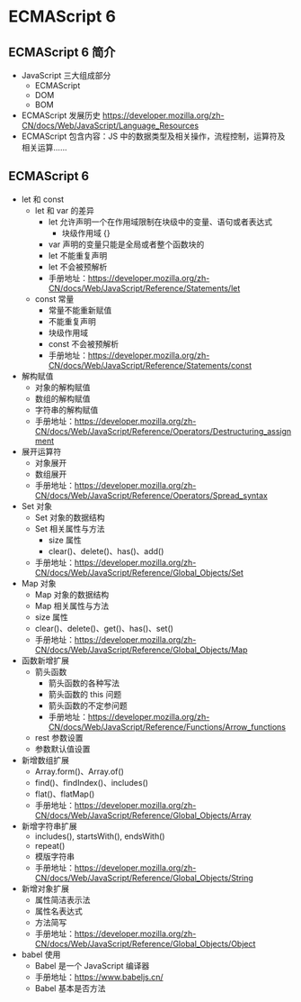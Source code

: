 # ECMAScript 6

## ECMAScript 6 简介

- JavaScript 三大组成部分
  - ECMAScript
  - DOM
  - BOM
- ECMAScript 发展历史 https://developer.mozilla.org/zh-CN/docs/Web/JavaScript/Language_Resources
- ECMAScript 包含内容：JS 中的数据类型及相关操作，流程控制，运算符及相关运算……

## ECMAScript 6

- let 和 const
  - let 和 var 的差异
    - let 允许声明一个在作用域限制在块级中的变量、语句或者表达式
      - 块级作用域 {}
    - var 声明的变量只能是全局或者整个函数块的
    - let 不能重复声明
    - let 不会被预解析
    - 手册地址：https://developer.mozilla.org/zh-CN/docs/Web/JavaScript/Reference/Statements/let
  - const 常量
    - 常量不能重新赋值
    - 不能重复声明
    - 块级作用域
    - const 不会被预解析
    - 手册地址：https://developer.mozilla.org/zh-CN/docs/Web/JavaScript/Reference/Statements/const
- 解构赋值
  - 对象的解构赋值
  - 数组的解构赋值
  - 字符串的解构赋值
  - 手册地址：https://developer.mozilla.org/zh-CN/docs/Web/JavaScript/Reference/Operators/Destructuring_assignment
- 展开运算符
  - 对象展开
  - 数组展开
  - 手册地址：https://developer.mozilla.org/zh-CN/docs/Web/JavaScript/Reference/Operators/Spread_syntax
- Set 对象
  - Set 对象的数据结构
  - Set 相关属性与方法
    - size 属性
    - clear()、delete()、has()、add()
  - 手册地址：https://developer.mozilla.org/zh-CN/docs/Web/JavaScript/Reference/Global_Objects/Set
- Map 对象
  - Map 对象的数据结构
  - Map 相关属性与方法
  - size 属性
  - clear()、delete()、get()、has()、set()
  - 手册地址：https://developer.mozilla.org/zh-CN/docs/Web/JavaScript/Reference/Global_Objects/Map
- 函数新增扩展
  - 箭头函数
    - 箭头函数的各种写法
    - 箭头函数的 this 问题
    - 箭头函数的不定参问题
    - 手册地址：https://developer.mozilla.org/zh-CN/docs/Web/JavaScript/Reference/Functions/Arrow_functions
  - rest 参数设置
  - 参数默认值设置
- 新增数组扩展
  - Array.form()、Array.of()
  - find()、findIndex()、includes()
  - flat()、flatMap()
  - 手册地址：https://developer.mozilla.org/zh-CN/docs/Web/JavaScript/Reference/Global_Objects/Array
- 新增字符串扩展
  - includes(), startsWith(), endsWith()
  - repeat()
  - 模版字符串
  - 手册地址：https://developer.mozilla.org/zh-CN/docs/Web/JavaScript/Reference/Global_Objects/String
- 新增对象扩展
  - 属性简洁表示法
  - 属性名表达式
  - 方法简写
  - 手册地址：https://developer.mozilla.org/zh-CN/docs/Web/JavaScript/Reference/Global_Objects/Object
- babel 使用
  - Babel 是一个 JavaScript 编译器
  - 手册地址：https://www.babeljs.cn/
  - Babel 基本是否方法
